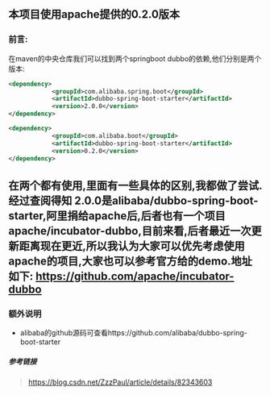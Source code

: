 ## 本项目使用apache提供的0.2.0版本
### 前言: 
在maven的中央仓库我们可以找到两个springboot dubbo的依赖,他们分别是两个版本:

```xml
<dependency>
            <groupId>com.alibaba.spring.boot</groupId>
            <artifactId>dubbo-spring-boot-starter</artifactId>
            <version>2.0.0</version>
</dependency>
``` 
~~~xml
<dependency>
            <groupId>com.alibaba.boot</groupId>
            <artifactId>dubbo-spring-boot-starter</artifactId>
            <version>0.2.0</version>
</dependency> 
~~~

在两个都有使用,里面有一些具体的区别,我都做了尝试. 
经过查阅得知 2.0.0是alibaba/dubbo-spring-boot-starter,阿里捐给apache后,后者也有一个项目 
apache/incubator-dubbo,目前来看,后者最近一次更新距离现在更近,所以我认为大家可以优先考虑使用 apache的项目,大家也可以参考官方给的demo.地址如下: 
https://github.com/apache/incubator-dubbo
--------------------- 
### 额外说明
* alibaba的github源码可查看https://github.com/alibaba/dubbo-spring-boot-starter
##### 参考链接
> https://blog.csdn.net/ZzzPaul/article/details/82343603